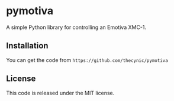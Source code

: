 pymotiva
=====
A simple Python library for controlling an Emotiva XMC-1.

Installation
------------
You can get the code from `https://github.com/thecynic/pymotiva`

License
-------
This code is released under the MIT license.
